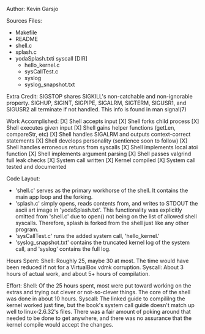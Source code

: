 Author:	Kevin Garsjo

Sources Files:
- Makefile
- README
- shell.c
- splash.c
- yodaSplash.txti
  syscall [DIR]
	- hello_kernel.c
	- sysCallTest.c
	- syslog
	- syslog_snapshot.txt

Extra Credit:
SIGSTOP shares SIGKILL's non-catchable and non-ignorable property.
SIGHUP, SIGINT, SIGPIPE, SIGALRM, SIGTERM, SIGUSR1, and SIGUSR2 all terminate if not handled.
This info is found in man signal(7)

Work Accomplished:
[X] Shell accepts input
[X] Shell forks child process
[X] Shell executes given input
[X] Shell gains helper functions (getLen, compareStr, etc)
[X] Shell handles SIGALRM and outputs context-correct statements
[X] Shell develops personality (sentience soon to follow)
[X] Shell handles erroneous retuns from syscalls
[X] Shell implements local atoi function
[X] Shell implements argument parsing
[X] Shell passes valgrind full leak checks
[X] System call written
[X] Kernel compiled
[X] System call tested and documented

Code Layout:
 - 'shell.c' serves as the primary workhorse of the shell. It contains the main app loop and the forking.
 - 'splash.c' simply opens, reads contents from, and writes to STDOUT the ascii art image in 'yodaSplash.txt'. This functionality was explicitly omitted from 'shell.c' due to open() not being on the list of allowed shell syscalls. Therefore, splash is forked from the shell just like any other program.
 - 'sysCallTest.c' runs the added system call, 'hello_kernel.'
 - 'syslog_snapshot.txt' contains the truncated kernel log of the system call, and 'syslog' contains the full log.


Hours Spent:
Shell: Roughly 25, maybe 30 at most. The time would have been reduced if not for a VirtualBox vdmk corruption.
Syscall: About 3 hours of actual work, and about 5+ hours of compilation.

Effort:
Shell: Of the 25 hours spent, most were put toward working on the extras and trying out clever or not-so-clever things. The core of the shell was done in about 10 hours.
Syscall: The linked guide to compililng the kernel worked just fine, but the book's system call guide doesn't match up well to linux-2.6.32's files. There was a fair amount of poking around that needed to be done to get anywhere, and there was no assurance that the kernel compile would accept the changes.

